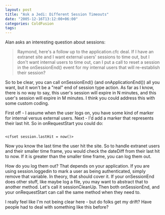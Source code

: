 ```yaml
---
layout: post
title: "Ask a Jedi: Different Session Timeouts"
date: "2005-12-16T13:12:00+06:00"
categories: ColdFusion 
tags: 
---
```


Alan asks an interesting question about sessions:

<blockquote>
Raymond, here's a follow up to the application.cfc deal.  If I have an extranet site and I want external users' sessions to time out, but I don't want internal users to time out, can I put a call to reset a session in the onSessionEnd() event for my internal users that will re-establish their session?
</blockquote>

So to be clear, you can call onSessionEnd() (and onApplicationEnd()) all you want, but it won't be a "real" end of session type action. As far as I know, there is no way to say, this user's session will expire in N minutes, and this user's session will expire in M minutes. I think you could address this with some custom coding. 

First off - I assume when the user logs on, you have some kind of marker for internal versus external users. Next - I'd add a marker that represents their last hit. So in onRequestStart you could do:

<code>
&lt;cfset session.lastHit = now()&gt;
</code>

Now you know the last time the user hit the site. So to handle extranet users and their smaller time frame, you would check the dateDiff from their last hit to now. If it is greater than the smaller time frame, you can log them out.

How do you log them out? That depends on your application. If you are using session.loggedin to mark a user as being authenticated, simply remove that variable. In theory, that should cover it. If your onSessionEnd does other stuff, like maybe log a file, you may want to abstract that to another method. Let's call it sessionCleanUp. Then both onSessionEnd, and your onRequestStart can call the same method when they need to.

I really feel like I'm not being clear here - but do folks get my drift? Have people had to deal with something like this before?
